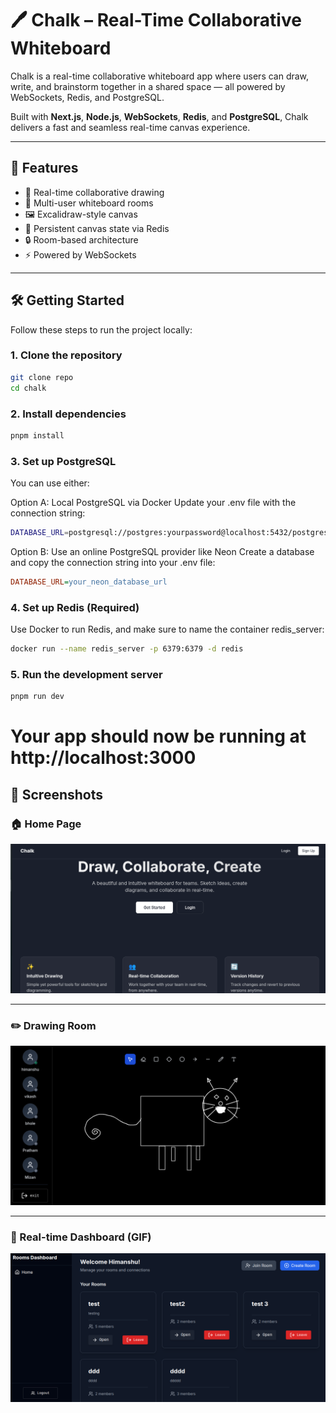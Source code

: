 # 🖊️ Chalk – Real-Time Collaborative Whiteboard

Chalk is a real-time collaborative whiteboard app where users can draw, write, and brainstorm together in a shared space — all powered by WebSockets, Redis, and PostgreSQL.

Built with **Next.js**, **Node.js**, **WebSockets**, **Redis**, and **PostgreSQL**, Chalk delivers a fast and seamless real-time canvas experience.

---

## 🚀 Features

- 🎨 Real-time collaborative drawing
- 🧠 Multi-user whiteboard rooms
- 🖼️ Excalidraw-style canvas
- 💾 Persistent canvas state via Redis
- 🔒 Room-based architecture
- ⚡ Powered by WebSockets

---

## 🛠️ Getting Started

Follow these steps to run the project locally:

### 1. Clone the repository

```bash
git clone repo
cd chalk
```

### 2. Install dependencies

```bash
pnpm install
```

### 3. Set up PostgreSQL

You can use either:

Option A: Local PostgreSQL via Docker
Update your .env file with the connection string:

```bash
DATABASE_URL=postgresql://postgres:yourpassword@localhost:5432/postgres
```

Option B: Use an online PostgreSQL provider like Neon
Create a database and copy the connection string into your .env file:

```ini
DATABASE_URL=your_neon_database_url
```

### 4. Set up Redis (Required)

Use Docker to run Redis, and make sure to name the container redis_server:

```bash
docker run --name redis_server -p 6379:6379 -d redis
```

### 5. Run the development server

```bash
pnpm run dev
```

# Your app should now be running at http://localhost:3000

## 📸 Screenshots

### 🏠 Home Page

![Home Page](./assets/home.png)

---

### ✏️ Drawing Room

![Drawing Room](./assets/drawing-room.png)

---

### 🔄 Real-time Dashboard (GIF)

![Real-time Collab](./assets/dashboard.png)

